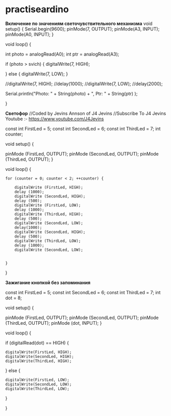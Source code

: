 # practiseardino
**Включение по значениям светочувствительного механизма**
void setup() {
  Serial.begin(9600);
  pinMode(7, OUTPUT);
  pinMode(A3, INPUT);
  pinMode(A0, INPUT);
}

void loop() {

  
  int photo = analogRead(A0);
  int ptr = analogRead(A3);

  if (photo > svich) {
    digitalWrite(7, HIGH);

  }
  else {
    digitalWrite(7, LOW);
  }

  //digitalWrite(7, HIGH);
  //delay(1000);
  //digitalWrite(7, LOW);
  //delay(2000);

  Serial.println("Photo: " + String(photo) + ", Ptr: " + String(ptr) );

}



**Светофор**
//Coded by Jevins Annson of J4 Jevins
//Subscribe To J4 Jevins Youtube :- https://www.youtube.com/J4Jevins

const int FirstLed = 5;
const int SecondLed = 6;
const int ThirdLed = 7;
int counter;
  
void setup() {
  
  pinMode (FirstLed, OUTPUT);
  pinMode (SecondLed, OUTPUT);
  pinMode (ThirdLed, OUTPUT);
}

void loop() {

  
    for (counter = 0; counter < 2; ++counter) {

        digitalWrite (FirstLed, HIGH);
        delay (1000);
        digitalWrite (SecondLed, HIGH);
        delay (500);
        digitalWrite (FirstLed, LOW);
        delay (1000);
        digitalWrite (ThirdLed, HIGH);
        delay (500);
        digitalWrite (SecondLed, LOW);
        delay(1000);
        digitalWrite (SecondLed, HIGH);
        delay (500);
        digitalWrite (ThirdLed, LOW);
        delay (1000);
        digitalWrite (SecondLed, LOW);
        

    }
}


**Зажигание кнопкой без запоминания**

const int FirstLed = 5;
const int SecondLed = 6;
const int ThirdLed = 7;
 int dot = 8;
  
void setup() {
  
  pinMode (FirstLed, OUTPUT);
  pinMode (SecondLed, OUTPUT);
  pinMode (ThirdLed, OUTPUT);
  pinMode (dot, INPUT);
}

void loop() {


if (digitalRead(dot) == HIGH)
{

    digitalWrite(FirstLed, HIGH);
    digitalWrite(SecondLed, HIGH);
    digitalWrite(ThirdLed, HIGH);
 
  }
  else {

    digitalWrite(FirstLed, LOW);
    digitalWrite(SecondLed, LOW);
    digitalWrite(ThirdLed, LOW);
  }

}
